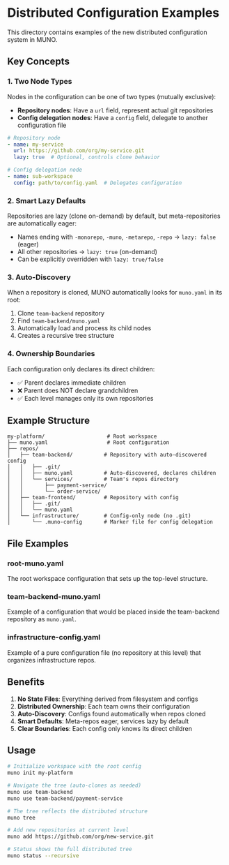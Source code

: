 # Distributed Configuration Examples

This directory contains examples of the new distributed configuration system in MUNO.

## Key Concepts

### 1. Two Node Types

Nodes in the configuration can be one of two types (mutually exclusive):

- **Repository nodes**: Have a `url` field, represent actual git repositories
- **Config delegation nodes**: Have a `config` field, delegate to another configuration file

```yaml
# Repository node
- name: my-service
  url: https://github.com/org/my-service.git
  lazy: true  # Optional, controls clone behavior

# Config delegation node  
- name: sub-workspace
  config: path/to/config.yaml  # Delegates configuration
```

### 2. Smart Lazy Defaults

Repositories are lazy (clone on-demand) by default, but meta-repositories are automatically eager:

- Names ending with `-monorepo`, `-muno`, `-metarepo`, `-repo` → `lazy: false` (eager)
- All other repositories → `lazy: true` (on-demand)
- Can be explicitly overridden with `lazy: true/false`

### 3. Auto-Discovery

When a repository is cloned, MUNO automatically looks for `muno.yaml` in its root:

1. Clone `team-backend` repository
2. Find `team-backend/muno.yaml` 
3. Automatically load and process its child nodes
4. Creates a recursive tree structure

### 4. Ownership Boundaries

Each configuration only declares its direct children:

- ✅ Parent declares immediate children
- ❌ Parent does NOT declare grandchildren
- ✅ Each level manages only its own repositories

## Example Structure

```
my-platform/                    # Root workspace
├── muno.yaml                   # Root configuration
├── repos/
│   ├── team-backend/          # Repository with auto-discovered config
│   │   ├── .git/
│   │   ├── muno.yaml          # Auto-discovered, declares children
│   │   └── services/          # Team's repos directory
│   │       ├── payment-service/
│   │       └── order-service/
│   ├── team-frontend/         # Repository with config
│   │   ├── .git/
│   │   └── muno.yaml
│   └── infrastructure/        # Config-only node (no .git)
│       └── .muno-config       # Marker file for config delegation
```

## File Examples

### root-muno.yaml
The root workspace configuration that sets up the top-level structure.

### team-backend-muno.yaml  
Example of a configuration that would be placed inside the team-backend repository as `muno.yaml`.

### infrastructure-config.yaml
Example of a pure configuration file (no repository at this level) that organizes infrastructure repos.

## Benefits

1. **No State Files**: Everything derived from filesystem and configs
2. **Distributed Ownership**: Each team owns their configuration
3. **Auto-Discovery**: Configs found automatically when repos cloned
4. **Smart Defaults**: Meta-repos eager, services lazy by default
5. **Clear Boundaries**: Each config only knows its direct children

## Usage

```bash
# Initialize workspace with the root config
muno init my-platform

# Navigate the tree (auto-clones as needed)
muno use team-backend
muno use team-backend/payment-service

# The tree reflects the distributed structure
muno tree

# Add new repositories at current level
muno add https://github.com/org/new-service.git

# Status shows the full distributed tree
muno status --recursive
```